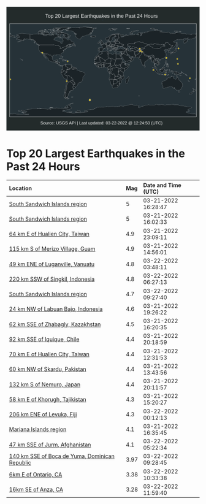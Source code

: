 ![Map](./map.png)

# Top 20 Largest Earthquakes in the Past 24 Hours

| Location | Mag | Date and Time (UTC) |
|:---|:---|:---|
| [South Sandwich Islands region](https://earthquake.usgs.gov/earthquakes/eventpage/us6000h6hj) | 5 | 03-21-2022 16:28:47 |
| [South Sandwich Islands region](https://earthquake.usgs.gov/earthquakes/eventpage/us6000h6eq) | 5 | 03-21-2022 16:02:33 |
| [64 km E of Hualien City, Taiwan](https://earthquake.usgs.gov/earthquakes/eventpage/us6000h6jc) | 4.9 | 03-21-2022 23:09:11 |
| [115 km S of Merizo Village, Guam](https://earthquake.usgs.gov/earthquakes/eventpage/us6000h6ee) | 4.9 | 03-21-2022 14:56:01 |
| [49 km ENE of Luganville, Vanuatu](https://earthquake.usgs.gov/earthquakes/eventpage/us6000h6kh) | 4.8 | 03-22-2022 03:48:11 |
| [220 km SSW of Singkil, Indonesia](https://earthquake.usgs.gov/earthquakes/eventpage/us6000h6l1) | 4.8 | 03-22-2022 06:27:13 |
| [South Sandwich Islands region](https://earthquake.usgs.gov/earthquakes/eventpage/us6000h6lj) | 4.7 | 03-22-2022 09:27:40 |
| [24 km NW of Labuan Bajo, Indonesia](https://earthquake.usgs.gov/earthquakes/eventpage/us6000h6i0) | 4.6 | 03-21-2022 19:26:22 |
| [62 km SSE of Zhabagly, Kazakhstan](https://earthquake.usgs.gov/earthquakes/eventpage/us6000h6et) | 4.5 | 03-21-2022 16:20:35 |
| [92 km SSE of Iquique, Chile](https://earthquake.usgs.gov/earthquakes/eventpage/us6000h6ia) | 4.4 | 03-21-2022 20:18:59 |
| [70 km E of Hualien City, Taiwan](https://earthquake.usgs.gov/earthquakes/eventpage/us6000h6dt) | 4.4 | 03-21-2022 12:31:53 |
| [60 km NW of Skardu, Pakistan](https://earthquake.usgs.gov/earthquakes/eventpage/us6000h6e3) | 4.4 | 03-21-2022 13:43:56 |
| [132 km S of Nemuro, Japan](https://earthquake.usgs.gov/earthquakes/eventpage/us6000h6ib) | 4.4 | 03-21-2022 20:11:57 |
| [58 km E of Khorugh, Tajikistan](https://earthquake.usgs.gov/earthquakes/eventpage/us6000h6ei) | 4.3 | 03-21-2022 15:20:27 |
| [206 km ENE of Levuka, Fiji](https://earthquake.usgs.gov/earthquakes/eventpage/us6000h6jt) | 4.3 | 03-22-2022 00:12:13 |
| [Mariana Islands region](https://earthquake.usgs.gov/earthquakes/eventpage/us6000h6fk) | 4.1 | 03-21-2022 16:35:45 |
| [47 km SSE of Jurm, Afghanistan](https://earthquake.usgs.gov/earthquakes/eventpage/us6000h6kq) | 4.1 | 03-22-2022 05:22:34 |
| [140 km SSE of Boca de Yuma, Dominican Republic](https://earthquake.usgs.gov/earthquakes/eventpage/pr2022081001) | 3.97 | 03-22-2022 09:28:45 |
| [6km E of Ontario, CA](https://earthquake.usgs.gov/earthquakes/eventpage/ci39974135) | 3.38 | 03-22-2022 10:33:38 |
| [16km SE of Anza, CA](https://earthquake.usgs.gov/earthquakes/eventpage/ci39974207) | 3.28 | 03-22-2022 11:59:40 |
